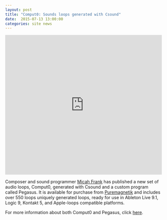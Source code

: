 ```yaml
---
layout: post
title: "Comput0: Sounds loops generated with Csound"
date:  2015-07-13 13:00:00
categories: site news
---
```


<iframe width="100%" height="450" scrolling="no" frameborder="no" src="https://w.soundcloud.com/player/?url=https%3A//api.soundcloud.com/tracks/210735010&amp;auto_play=false&amp;hide_related=false&amp;show_comments=true&amp;show_user=true&amp;show_reposts=false&amp;visual=true"></iframe>

Composer and sound programmer [Micah Frank](http://www.micahfrank.com) has
published a new set of audio loops, Comput0, generated with Csound and a custom
program called Pegasus. It is available for purchase from
[Puremagnetik](http://puremagnetik.com/post/121751519035/csound-computer-loops-ableton-live-pack-kontakt-samples)
and includes over 550 loops uniquely generated loops, ready for use in Ableton
Live 9.1, Logic 9, Kontakt 5, and Apple-loops compatible platforms.  

For more information about both Comput0 and Pegasus, click [here](http://micahfrank.com/post/122169592674/ive-spent-the-past-several-weeks-developing-a).


